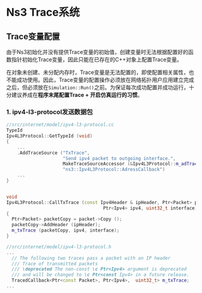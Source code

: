 # Ns3 Trace系统

## Trace变量配置

​	由于Ns3初始化并没有提供Trace变量的初始值，创建变量时无法根据配置好的函数指针初始化Trace变量，因此只能在已存在的C++对象上配置Trace变量。

​	在对象未创建、未分配内存时，Trace变量是无法配置的，即使配置相关属性，也不能成功使用。因此，Trace变量的配置操作必须放在网络拓扑用户应用建立完成之后，但必须放在`Simulation::Run()`之前。为保证每次成功配置并成功运行，十分建议养成在**程序末尾配置Trace + 开启仿真运行的习惯**。

### 1. ipv4-l3-protocol发送数据包

```cpp
//src/internet/model/ipv4-l3-protocol.cc
TypeId 
Ipv4L3Protocol::GetTypeId (void)
{
    ...
	.AddTraceSource ("TxTrace",
                     "Send ipv4 packet to outgoing interface.",
                     MakeTraceSourceAccessor (&Ipv4L3Protocol::m_adTrace),
                     "ns3::Ipv4L3Protocol::AdressCallback")
    ...
}


void
Ipv4L3Protocol::CallTxTrace (const Ipv4Header & ipHeader, Ptr<Packet> packet,
                                    Ptr<Ipv4> ipv4, uint32_t interface)
{
  Ptr<Packet> packetCopy = packet->Copy ();
  packetCopy->AddHeader (ipHeader);
  m_txTrace (packetCopy, ipv4, interface);
}

//src/internet/model/ipv4-l3-protocol.h
...
  // The following two traces pass a packet with an IP header
  /// Trace of transmitted packets
  /// \deprecated The non-const \c Ptr<Ipv4> argument is deprecated
  /// and will be changed to \c Ptr<const Ipv4> in a future release.
  TracedCallback<Ptr<const Packet>, Ptr<Ipv4>,  uint32_t> m_txTrace;
...
```



